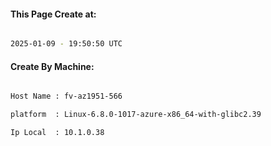 
   
#### This Page Create at:

```bash

2025-01-09 - 19:50:50 UTC

```

#### Create By Machine:

```bash

Host Name : fv-az1951-566

platform  : Linux-6.8.0-1017-azure-x86_64-with-glibc2.39

Ip Local  : 10.1.0.38

```

